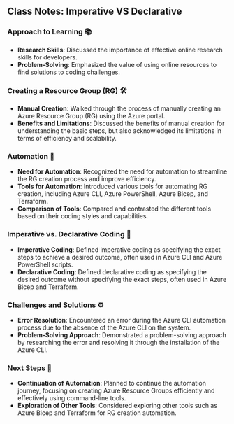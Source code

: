 ## Class Notes: Imperative VS Declarative

### Approach to Learning 📚

- **Research Skills**: Discussed the importance of effective online research skills for developers.
- **Problem-Solving**: Emphasized the value of using online resources to find solutions to coding challenges.

### Creating a Resource Group (RG) 🛠️

- **Manual Creation**: Walked through the process of manually creating an Azure Resource Group (RG) using the Azure portal.
- **Benefits and Limitations**: Discussed the benefits of manual creation for understanding the basic steps, but also acknowledged its limitations in terms of efficiency and scalability.

### Automation 🤖

- **Need for Automation**: Recognized the need for automation to streamline the RG creation process and improve efficiency.
- **Tools for Automation**: Introduced various tools for automating RG creation, including Azure CLI, Azure PowerShell, Azure Bicep, and Terraform.
- **Comparison of Tools**: Compared and contrasted the different tools based on their coding styles and capabilities.

### Imperative vs. Declarative Coding 🧭

- **Imperative Coding**: Defined imperative coding as specifying the exact steps to achieve a desired outcome, often used in Azure CLI and Azure PowerShell scripts.
- **Declarative Coding**: Defined declarative coding as specifying the desired outcome without specifying the exact steps, often used in Azure Bicep and Terraform.

### Challenges and Solutions ⚙️

- **Error Resolution**: Encountered an error during the Azure CLI automation process due to the absence of the Azure CLI on the system.
- **Problem-Solving Approach**: Demonstrated a problem-solving approach by researching the error and resolving it through the installation of the Azure CLI.

### Next Steps 🚀

- **Continuation of Automation**: Planned to continue the automation journey, focusing on creating Azure Resource Groups efficiently and effectively using command-line tools.
- **Exploration of Other Tools**: Considered exploring other tools such as Azure Bicep and Terraform for RG creation automation.

